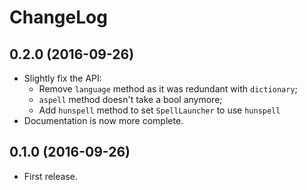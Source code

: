 ChangeLog 
=========

0.2.0 (2016-09-26) 
------------------
* Slightly fix the API:
  * Remove `language` method as it was redundant with `dictionary`;
  * `aspell` method doesn't take a bool anymore;
  * Add `hunspell` method to set `SpellLauncher` to use `hunspell`
* Documentation is now more complete.

0.1.0 (2016-09-26)
------------------
* First release.
